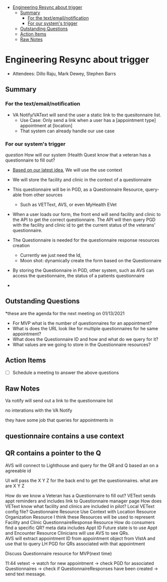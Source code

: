 - [Engineering Resync about trigger](#engineering-resync-about-trigger)
  - [Summary](#summary)
    - [For the text/email/notification](#for-the-textemailnotification)
    - [For our system's trigger](#for-our-systems-trigger)
  - [Outstanding Questions](#outstanding-questions)
  - [Action Items](#action-items)
  - [Raw Notes](#raw-notes)

# Engineering Resync about trigger

- Attendees: Dillo Raju, Mark Dewey, Stephen Barrs

## Summary

### For the text/email/notification

- VA Notify/VAText will send the user a static link to the quesitonnaire list.
  - Use Case: Only send a link when a user has a [appointment type] appointment at [location]
  - That system can already handle our use case

### For our system's trigger

*question* How will our system (Health Quest know that a veteran has a questionnaire to fill out?

- [Based on our latest idea](./../01.using.fhir.4.md), We will use the use context
- We will store the facility and clinic in the context of a questionnaire
- This questionnaire will be in PGD, as a Questionnaire Resource, query-able from other sources
  - Such as VETText, AVS, or even MyHealth EVet
- When a user loads our form, the front end will send facility and clinic to the API to get the correct questionnaire. The API will then query PGD with the facility and clinic id to get the current status of the veterans' questionnaire.
- The Questionnaire is needed for the questionnaire response resources creation
  - Currently we just need the Id,
  - Moon shot: dynamically create the form based on the Questionnaire
- By storing the Questionnaire in PGD, other system, such as AVS can access the questionnaire, the status of a patients questionnaire

-

## Outstanding Questions

*these are the agenda for the next meeting on 01/13/2021

- For MVP what is the number of questionnaires for an appointment?
- What is does the URL look like for multiple questionnaires for he same appointment?
- What does the Questionnaire ID and how and what do we query for it?
- What values are we going to store in the Questionnaire resources?

## Action Items

- [ ] Schedule a meeting to answer the above questions

## Raw Notes

Va notify will send out a link to the questionnaire list

no interations with the VA Notify

they have some job that queries for appointments in

questionnaire contains a use context
-

QR contains a pointer to the Q
-

AVS will connect to Lighthouse and query  for the QR and Q based an on a agreeable id

UI will pass the X Y Z for the back end to get the questionnaires.
  what are are X Y Z

  How do we know a Veteran has a Questionnaire to fill out?
VEText sends appt reminders and includes link to Questionnaire manager page
How does VEText know what facility and clinics are included in pilot?
Local VEText config file?
Questionnaire Resource
Use Context with
Location Resource
Organization Resource
I think these Resources will be used to represent Facility and Clinic
QuestionnaireResponse Resource
How do consumers find a specific QR?
meta data includes Appt ID
Future state is to use Appt and Encounter Resource
Clinicians will use AVS to see QRs.  
AVS will extract appointment ID from appointment object from VIstA and use that to query LH PGD for QRs associated with that appointment

Discuss Questionnaire resource for MVP(next time)

11:44
vetext -> watch for new appointment -> check PGD for associated Questionnaires -> check if QuestionnaireResponses have been created -> send text message.
